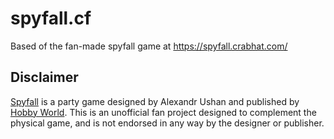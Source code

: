 # spyfall.cf
Based of the fan-made spyfall game at https://spyfall.crabhat.com/



## Disclaimer

[Spyfall](http://international.hobbyworld.ru/spyfall) is a party game designed by Alexandr Ushan and published by [Hobby World](http://international.hobbyworld.ru/). This is an unofficial fan project designed to complement the physical game, and is not endorsed in any way by the designer or publisher.
